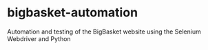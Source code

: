 # bigbasket-automation
Automation and testing of the BigBasket website using the Selenium Webdriver and Python

